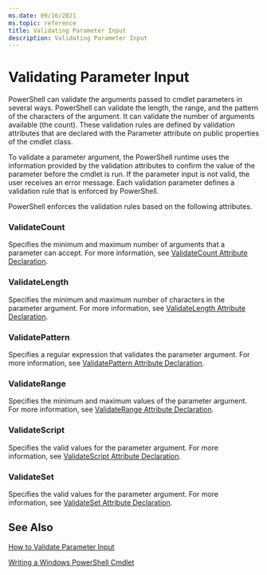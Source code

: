 ```yaml
---
ms.date: 09/16/2021
ms.topic: reference
title: Validating Parameter Input
description: Validating Parameter Input
---
```

# Validating Parameter Input

PowerShell can validate the arguments passed to cmdlet parameters in several ways. PowerShell can
validate the length, the range, and the pattern of the characters of the argument. It can validate
the number of arguments available (the count). These validation rules are defined by validation
attributes that are declared with the Parameter attribute on public properties of the cmdlet class.

To validate a parameter argument, the PowerShell runtime uses the information provided by the
validation attributes to confirm the value of the parameter before the cmdlet is run. If the
parameter input is not valid, the user receives an error message. Each validation parameter defines
a validation rule that is enforced by PowerShell.

PowerShell enforces the validation rules based on the following attributes.

### ValidateCount

Specifies the minimum and maximum number of arguments that a parameter can accept. For more
information, see [ValidateCount Attribute Declaration](./validatecount-attribute-declaration.md).

### ValidateLength

Specifies the minimum and maximum number of characters in the parameter argument. For more
information, see [ValidateLength Attribute Declaration](./validatelength-attribute-declaration.md).

### ValidatePattern

Specifies a regular expression that validates the parameter argument. For more information, see
[ValidatePattern Attribute Declaration](./validatepattern-attribute-declaration.md).

### ValidateRange

Specifies the minimum and maximum values of the parameter argument. For more information, see
[ValidateRange Attribute Declaration](./validaterange-attribute-declaration.md).

### ValidateScript

Specifies the valid values for the parameter argument. For more information, see
[ValidateScript Attribute Declaration](./validatescript-attribute-declaration.md).

### ValidateSet

Specifies the valid values for the parameter argument. For more information, see
[ValidateSet Attribute Declaration](./validateset-attribute-declaration.md).

## See Also

[How to Validate Parameter Input](./how-to-validate-parameter-input.md)

[Writing a Windows PowerShell Cmdlet](./writing-a-windows-powershell-cmdlet.md)
